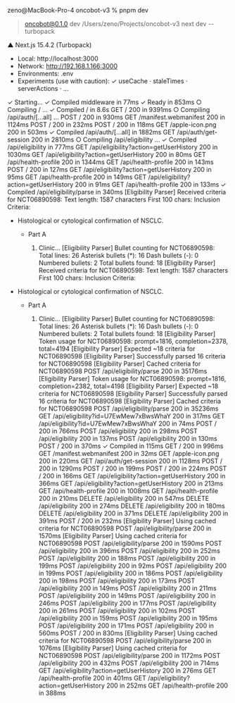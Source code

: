 zeno@MacBook-Pro-4 oncobot-v3 % pnpm dev

> oncobot@0.1.0 dev /Users/zeno/Projects/oncobot-v3
> next dev --turbopack

   ▲ Next.js 15.4.2 (Turbopack)
   - Local:        http://localhost:3000
   - Network:      http://192.168.1.166:3000
   - Environments: .env
   - Experiments (use with caution):
     ✓ useCache
     · staleTimes
     · serverActions
     · ...

 ✓ Starting...
 ✓ Compiled middleware in 77ms
 ✓ Ready in 853ms
 ○ Compiling / ...
 ✓ Compiled / in 8.6s
 GET / 200 in 9391ms
 ○ Compiling /api/auth/[...all] ...
 POST / 200 in 930ms
 GET /manifest.webmanifest 200 in 1124ms
 POST / 200 in 232ms
 POST / 200 in 118ms
 GET /apple-icon.png 200 in 503ms
 ✓ Compiled /api/auth/[...all] in 1882ms
 GET /api/auth/get-session 200 in 2810ms
 ○ Compiling /api/eligibility ...
 ✓ Compiled /api/eligibility in 777ms
 GET /api/eligibility?action=getUserHistory 200 in 1030ms
 GET /api/eligibility?action=getUserHistory 200 in 80ms
 GET /api/health-profile 200 in 1344ms
 GET /api/health-profile 200 in 143ms
 POST / 200 in 127ms
 GET /api/eligibility?action=getUserHistory 200 in 95ms
 GET /api/health-profile 200 in 149ms
 GET /api/eligibility?action=getUserHistory 200 in 91ms
 GET /api/health-profile 200 in 133ms
 ✓ Compiled /api/eligibility/parse in 340ms
[Eligibility Parser] Received criteria for NCT06890598:
  Text length: 1587 characters
  First 100 chars: Inclusion Criteria:

* Histological or cytological confirmation of NSCLC.

  * Part A

    1. Clinic...
[Eligibility Parser] Bullet counting for NCT06890598:
  Total lines: 26
  Asterisk bullets (*): 16
  Dash bullets (-): 0
  Numbered bullets: 2
  Total bullets found: 18
[Eligibility Parser] Received criteria for NCT06890598:
  Text length: 1587 characters
  First 100 chars: Inclusion Criteria:

* Histological or cytological confirmation of NSCLC.

  * Part A

    1. Clinic...
[Eligibility Parser] Bullet counting for NCT06890598:
  Total lines: 26
  Asterisk bullets (*): 16
  Dash bullets (-): 0
  Numbered bullets: 2
  Total bullets found: 18
[Eligibility Parser] Token usage for NCT06890598: prompt=1816, completion=2378, total=4194
[Eligibility Parser] Expected ~18 criteria for NCT06890598
[Eligibility Parser] Successfully parsed 16 criteria for NCT06890598
[Eligibility Parser] Cached criteria for NCT06890598
 POST /api/eligibility/parse 200 in 35176ms
[Eligibility Parser] Token usage for NCT06890598: prompt=1816, completion=2382, total=4198
[Eligibility Parser] Expected ~18 criteria for NCT06890598
[Eligibility Parser] Successfully parsed 16 criteria for NCT06890598
[Eligibility Parser] Cached criteria for NCT06890598
 POST /api/eligibility/parse 200 in 35236ms
 GET /api/eligibility?id=U7EwMew7xBwsWhaY 200 in 317ms
 GET /api/eligibility?id=U7EwMew7xBwsWhaY 200 in 74ms
 POST / 200 in 766ms
 POST /api/eligibility 200 in 298ms
 POST /api/eligibility 200 in 137ms
 POST /api/eligibility 200 in 130ms
 POST / 200 in 370ms
 ✓ Compiled in 115ms
 GET / 200 in 996ms
 GET /manifest.webmanifest 200 in 32ms
 GET /apple-icon.png 200 in 220ms
 GET /api/auth/get-session 200 in 1128ms
 POST / 200 in 1290ms
 POST / 200 in 199ms
 POST / 200 in 224ms
 POST / 200 in 166ms
 GET /api/eligibility?action=getUserHistory 200 in 366ms
 GET /api/eligibility?action=getUserHistory 200 in 213ms
 GET /api/health-profile 200 in 1008ms
 GET /api/health-profile 200 in 210ms
 DELETE /api/eligibility 200 in 547ms
 DELETE /api/eligibility 200 in 274ms
 DELETE /api/eligibility 200 in 180ms
 DELETE /api/eligibility 200 in 371ms
 DELETE /api/eligibility 200 in 391ms
 POST / 200 in 232ms
[Eligibility Parser] Using cached criteria for NCT06890598
 POST /api/eligibility/parse 200 in 1570ms
[Eligibility Parser] Using cached criteria for NCT06890598
 POST /api/eligibility/parse 200 in 1590ms
 POST /api/eligibility 200 in 396ms
 POST /api/eligibility 200 in 252ms
 POST /api/eligibility 200 in 188ms
 POST /api/eligibility 200 in 199ms
 POST /api/eligibility 200 in 92ms
 POST /api/eligibility 200 in 199ms
 POST /api/eligibility 200 in 186ms
 POST /api/eligibility 200 in 198ms
 POST /api/eligibility 200 in 173ms
 POST /api/eligibility 200 in 149ms
 POST /api/eligibility 200 in 211ms
 POST /api/eligibility 200 in 149ms
 POST /api/eligibility 200 in 246ms
 POST /api/eligibility 200 in 177ms
 POST /api/eligibility 200 in 261ms
 POST /api/eligibility 200 in 102ms
 POST /api/eligibility 200 in 159ms
 POST /api/eligibility 200 in 195ms
 POST /api/eligibility 200 in 171ms
 POST /api/eligibility 200 in 560ms
 POST / 200 in 830ms
[Eligibility Parser] Using cached criteria for NCT06890598
 POST /api/eligibility/parse 200 in 1076ms
[Eligibility Parser] Using cached criteria for NCT06890598
 POST /api/eligibility/parse 200 in 1172ms
 POST /api/eligibility 200 in 432ms
 POST /api/eligibility 200 in 714ms
 GET /api/eligibility?action=getUserHistory 200 in 276ms
 GET /api/health-profile 200 in 401ms
 GET /api/eligibility?action=getUserHistory 200 in 252ms
 GET /api/health-profile 200 in 388ms